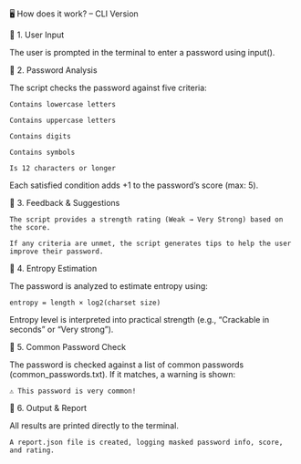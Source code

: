 🖥️ How does it work? – CLI Version

🔹 1. User Input

The user is prompted in the terminal to enter a password using input().

🔹 2. Password Analysis

The script checks the password against five criteria:

    Contains lowercase letters

    Contains uppercase letters

    Contains digits

    Contains symbols

    Is 12 characters or longer

Each satisfied condition adds +1 to the password’s score (max: 5).

🔹 3. Feedback & Suggestions

    The script provides a strength rating (Weak → Very Strong) based on the score.

    If any criteria are unmet, the script generates tips to help the user improve their password.

🔹 4. Entropy Estimation

The password is analyzed to estimate entropy using:

    entropy = length × log2(charset size)

Entropy level is interpreted into practical strength (e.g., “Crackable in seconds” or “Very strong”).

🔹 5. Common Password Check

The password is checked against a list of common passwords (common_passwords.txt).
If it matches, a warning is shown:

    ⚠️ This password is very common!

🔹 6. Output & Report

All results are printed directly to the terminal.

    A report.json file is created, logging masked password info, score, and rating.
